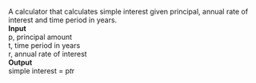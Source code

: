 A calculator that calculates simple interest given principal, annual rate of interest and time period in years.<br>
<strong>Input</strong><br>
   p, principal amount<br>
   t, time period in years<br>
   r, annual rate of interest<br>
<strong>Output</strong><br>
   simple interest = p*t*r<br>
